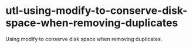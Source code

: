 # utl-using-modify-to-conserve-disk-space-when-removing-duplicates
Using modify to conserve disk space when removing duplicates.  
